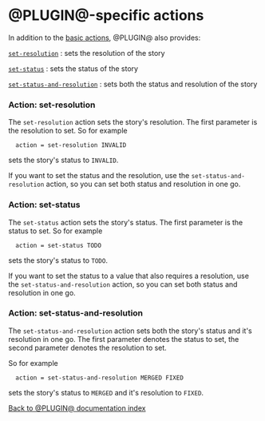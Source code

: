 @PLUGIN@-specific actions
=========================

In addition to the [basic actions][basic-actions], @PLUGIN@ also
provides:

[`set-resolution`][action-set-resolution]
: sets the resolution of the story

[`set-status`][action-set-status]
: sets the status of the story

[`set-status-and-resolution`][action-set-status-and-resolution]
: sets both the status and resolution of the story

[basic-actions]: config-rulebase-common.html#actions

[action-set-resolution]: #action-set-resolution
### <a name="action-set-resolution">Action: set-resolution</a>

The `set-resolution` action sets the story's resolution. The first
parameter is the resolution to set. So for example

```
  action = set-resolution INVALID
```

sets the story's status to `INVALID`.

If you want to set the status and the resolution, use the
`set-status-and-resolution` action, so you can set both status and
resolution in one go.



[action-set-status]: #action-set-status
### <a name="action-set-status">Action: set-status</a>

The `set-status` action sets the story's status. The first parameter
is the status to set. So for example

```
  action = set-status TODO
```

sets the story's status to `TODO`.

If you want to set the status to a value that also requires a
resolution, use the `set-status-and-resolution` action, so you can set
both status and resolution in one go.



[action-set-status-and-resolution]: #action-set-status-and-resolution
### <a name="action-set-status-and-resolution">Action: set-status-and-resolution</a>

The `set-status-and-resolution` action sets both the story's status
and it's resolution in one go. The first parameter denotes the status
to set, the second parameter denotes the resolution to set.

So for example

```
  action = set-status-and-resolution MERGED FIXED
```

sets the story's status to `MERGED` and it's resolution to `FIXED`.



[Back to @PLUGIN@ documentation index][index]

[index]: index.html